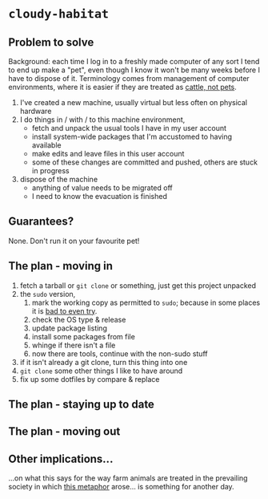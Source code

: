 
# `cloudy-habitat`

## Problem to solve

Background: each time I log in to a freshly made computer of any sort I tend to end up make a "pet", even though I know it won't be many weeks before I have to dispose of it.
Terminology comes from management of computer environments, where it is easier if they are treated as [cattle, not pets](https://devops.stackexchange.com/questions/653/what-is-the-definition-of-cattle-not-pets).

1. I've created a new machine, usually virtual but less often on physical hardware
2. I do things in / with / to this machine environment,
	* fetch and unpack the usual tools I have in my user account
	* install system-wide packages that I'm accustomed to having available
	* make edits and leave files in this user account
	* some of these changes are committed and pushed, others are stuck in progress
3. dispose of the machine
	* anything of value needs to be migrated off
	* I need to know the evacuation is finished

## Guarantees?

None.  Don't run it on your favourite pet!

## The plan - moving in

1. fetch a tarball or `git clone` or something, just get this project unpacked
2. the `sudo` version,
	1. mark the working copy as permitted to `sudo`; because in some places it is [bad to even try](https://xkcd.com/838/).
	2. check the OS type & release
	3. update package listing
	4. install some packages from file
	5. whinge if there isn't a file
	6. now there are tools, continue with the non-sudo stuff
3. if it isn't already a git clone, turn this thing into one
4. `git clone` some other things I like to have around
5. fix up some dotfiles by compare & replace

## The plan - staying up to date

## The plan - moving out

## Other implications...

...on what this says for the way farm animals are treated in the prevailing society in which [this metaphor](https://devops.stackexchange.com/questions/653/what-is-the-definition-of-cattle-not-pets) arose...  is something for another day.
